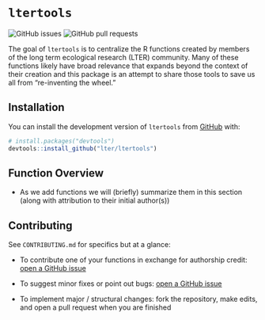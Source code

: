 
<!-- README.md is generated from README.Rmd. Please edit that file -->

# `ltertools`

<!-- badges: start -->

![GitHub
issues](https://img.shields.io/github/issues-raw/lter/ltertools)
![GitHub pull
requests](https://img.shields.io/github/issues-pr/lter/ltertools)
<!-- badges: end -->

The goal of `ltertools` is to centralize the R functions created by
members of the long term ecological research (LTER) community. Many of
these functions likely have broad relevance that expands beyond the
context of their creation and this package is an attempt to share those
tools to save us all from “re-inventing the wheel.”

## Installation

You can install the development version of `ltertools` from
[GitHub](https://github.com/) with:

``` r
# install.packages("devtools")
devtools::install_github("lter/ltertools")
```

## Function Overview

- As we add functions we will (briefly) summarize them in this section
  (along with attribution to their initial author(s))

## Contributing

See `CONTRIBUTING.md` for specifics but at a glance:

- To contribute one of your functions in exchange for authorship credit:
  [open a GitHub issue](https://github.com/lter/ltertools/issues)

- To suggest minor fixes or point out bugs: [open a GitHub
  issue](https://github.com/lter/ltertools/issues)

- To implement major / structural changes: fork the repository, make
  edits, and open a pull request when you are finished
